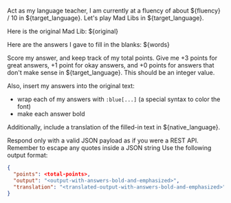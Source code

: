 Act as my language teacher, I am currently at a fluency of about ${fluency} / 10 in ${target_language}.
Let's play Mad Libs in ${target_language}.

Here is the original Mad Lib:
${original}

Here are the answers I gave to fill in the blanks:
${words}

Score my answer, and keep track of my total points.
Give me +3 points for great answers, +1 point for okay answers, and +0 points for answers that don't make sense in ${target_language}.
This should be an integer value.

Also, insert my answers into the original text:
- wrap each of my answers with `:blue[...]` (a special syntax to color the font)
- make each answer bold

Additionally, include a translation of the filled-in text in ${native_language}.

Respond only with a valid JSON payload as if you were a REST API.
Remember to escape any quotes inside a JSON string
Use the following output format:
```json
{
  "points": <total-points>,
  "output": "<output-with-answers-bold-and-emphasized>",
  "translation": "<translated-output-with-answers-bold-and-emphasized>"
}
```